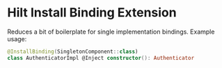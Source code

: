 # Hilt Install Binding Extension

Reduces a bit of boilerplate for single implementation bindings.
Example usage:
```kotlin
@InstallBinding(SingletonComponent::class)
class AuthenticatorImpl @Inject constructor(): Authenticator
```